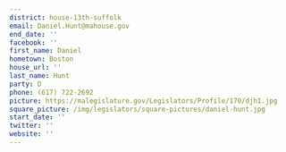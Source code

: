 ```yaml
---
district: house-13th-suffolk
email: Daniel.Hunt@mahouse.gov
end_date: ''
facebook: ''
first_name: Daniel
hometown: Boston
house_url: ''
last_name: Hunt
party: D
phone: (617) 722-2692
picture: https://malegislature.gov/Legislators/Profile/170/djh1.jpg
square_picture: /img/legislators/square-pictures/daniel-hunt.jpg
start_date: ''
twitter: ''
website: ''
---
```

